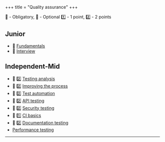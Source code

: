 +++
title = "Quality assurance"
+++

📗 - Obligatory, 📙 - Optional
1️⃣ - 1 point, 2️⃣ - 2 points

## Junior
- 📗 [Fundamentals](/qa/skills/fundamentals/)
- 📗 [Interview](/web_development/skills/interview/)

## Independent-Mid
- 📗 2️⃣ [Testing analysis](/qa/skills/testing_analysis/)
- 📙 2️⃣ [Improving the process](/qa/skills/improving_the_process/)
- 📙 2️⃣ [Test automation](/qa/skills/test_automation/)
- 📙 2️⃣ [API testing](/qa/skills/api_testing/)
- 📙 2️⃣ [Security testing](/qa/skills/security_testing/)
- 📙 1️⃣ [CI basics](/qa/skills/ci_basics/)
- 📙 2️⃣ [Documentation testing](/qa/skills/documentation_testing/)
- [Performance testing](/qa/skills/performance_testing/)

---
